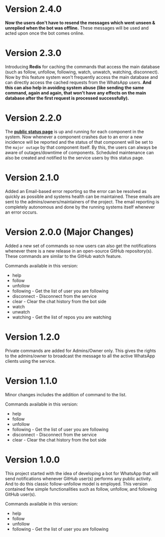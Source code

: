 # Version 2.4.0
**Now the users don't have to resend the messages which went unseen & unreplied when the bot was offline.** These messages will be used and acted upon once the bot comes online.

# Version 2.3.0

Introducing **Redis** for caching the commands that access the main database (such as follow, unfollow, following, watch, unwatch, watching, disconnect). Now by this feature system won't frequently access the main database and can directly access the cached requests from the WhatsApp users. **And this can also help in avoiding system abuse (like sending the same command, again and again, that won't have any effects on the main database after the first request is processed successfully).**

# Version 2.2.0

The [**public status page**](https://github-notifier.statuspage.io/) is up and running for each component in the system. Now whenever a component crashes due to an error a new incidence will be reported and the status of that component will be set to the `major outage` by that component itself. By this, the users can always be aware of outages/downtime of components. Scheduled maintenance can also be created and notified to the service users by this status page.

# Version 2.1.0

Added an Email-based error reporting so the error can be resolved as quickly as possible and systems health can be maintained. These emails are sent to the admins/owners/maintainers of the project. The email reporting is completely autonomous and done by the running systems itself whenever an error occurs.

# Version 2.0.0 (Major Changes)

Added a new set of commands so now users can also get the notifications whenever there is a new release in an open-source GitHub repository(s). These commands are similar to the GitHub watch feature.

Commands available in this version:

-   help
-   follow
-   unfollow
-   following - Get the list of user you are following
-   disconnect - Disconnect from the service
-   clear - Clear the chat history from the bot side
-   watch
-   unwatch
-   watching - Get the list of repos you are watching

# Version 1.2.0

Private commands are added for Admins/Owner only. This gives the rights to the admins/owner to broadcast the message to all the active WhatsApp clients using the service.

# Version 1.1.0

Minor changes includes the addition of command to the list.

Commands available in this version:

-   help
-   follow
-   unfollow
-   following - Get the list of user you are following
-   disconnect - Disconnect from the service
-   clear - Clear the chat history from the bot side

# Version 1.0.0

This project started with the idea of developing a bot for WhatsApp that will send notifications whenever GitHub user(s) performs any public activity. And to do this classic follow-unfollow model is employed. This version contained few simple functionalities such as follow, unfollow, and following GitHub user(s).

Commands available in this version:

-   help
-   follow
-   unfollow
-   following - Get the list of user you are following
